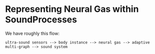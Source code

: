 # Representing Neural Gas within SoundProcesses

We have roughly this flow:

    ultra-sound sensors --> body instance --> neural gas --> adaptive multi-graph --> sound system
    
